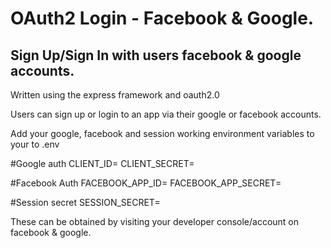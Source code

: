 # OAuth2 Login - Facebook & Google.

## Sign Up/Sign In with users facebook & google accounts.
Written using the express framework and oauth2.0

Users can sign up or login to an app via their google or facebook accounts.

Add your google, facebook and session working environment variables to your to .env

\#Google auth
CLIENT_ID=
CLIENT_SECRET=

\#Facebook Auth
FACEBOOK_APP_ID=
FACEBOOK_APP_SECRET=

#Session secret
SESSION_SECRET=

These can be obtained by visiting your developer console/account on facebook & google.
